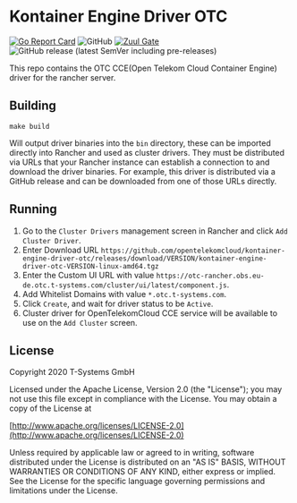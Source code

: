 Kontainer Engine Driver OTC
===============================
[![Go Report Card](https://goreportcard.com/badge/github.com/opentelekomcloud/kontainer-engine-driver-otc)](https://goreportcard.com/report/github.com/opentelekomcloud/kontainer-engine-driver-otc)
![GitHub](https://img.shields.io/github/license/opentelekomcloud/kontainer-engine-driver-otc)
[![Zuul Gate](https://zuul.eco.tsi-dev.otc-service.com/api/tenant/eco/badge?project=opentelekomcloud/kontainer-engine-driver-otc&pipeline=check&branch=master)](https://zuul.eco.tsi-dev.otc-service.com/t/eco/builds?project=opentelekomcloud%2Fkontainer-engine-driver-otc)
![GitHub release (latest SemVer including pre-releases)](https://img.shields.io/github/v/release/opentelekomcloud/kontainer-engine-driver-otc?include_prereleases)

This repo contains the OTC CCE(Open Telekom Cloud Container Engine) driver for the rancher server.

## Building

`make build`

Will output driver binaries into the `bin` directory, these can be imported 
directly into Rancher and used as cluster drivers.  They must be distributed 
via URLs that your Rancher instance can establish a connection to and download 
the driver binaries.  For example, this driver is distributed via a GitHub 
release and can be downloaded from one of those URLs directly.


## Running

1. Go to the `Cluster Drivers` management screen in Rancher and click `Add Cluster Driver`.
2. Enter Download URL `https://github.com/opentelekomcloud/kontainer-engine-driver-otc/releases/download/VERSION/kontainer-engine-driver-otc-VERSION-linux-amd64.tgz`
3. Enter the Custom UI URL with value `https://otc-rancher.obs.eu-de.otc.t-systems.com/cluster/ui/latest/component.js`.
4. Add Whitelist Domains with value `*.otc.t-systems.com`.
5. Click `Create`, and wait for driver status to be `Active`.
6. Cluster driver for OpenTelekomCloud CCE service will be available to use on the `Add Cluster` screen.


## License

Copyright 2020 T-Systems GmbH

Licensed under the Apache License, Version 2.0 (the "License");
you may not use this file except in compliance with the License.
You may obtain a copy of the License at

[http://www.apache.org/licenses/LICENSE-2.0](http://www.apache.org/licenses/LICENSE-2.0)

Unless required by applicable law or agreed to in writing, software
distributed under the License is distributed on an "AS IS" BASIS,
WITHOUT WARRANTIES OR CONDITIONS OF ANY KIND, either express or implied.
See the License for the specific language governing permissions and
limitations under the License.
